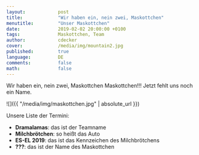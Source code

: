 ```yaml
---
layout:            post
title:             "Wir haben ein, nein zwei, Maskottchen"
menutitle:         "Unser Maskottchen"
date:              2019-02-02 20:00:00 +0100
tags:              Maskottchen, Team 
author:            cdecker
cover:             /media/img/mountain2.jpg
published:         true
language:          DE
comments:          false
math:			   false
---
```


Wir haben ein, nein zwei, Maskottchen Maskottchen!!! Jetzt fehlt uns noch ein Name. 

<div class="large">
   ![]({{ "/media/img/maskottchen.jpg" | absolute_url }})
</div>

Unsere Liste der Termini:

* **Dramalamas**: das ist der Teamname
* **Milchbrötchen**: so heißt das Auto
* **ES-EL 2019**: das ist das Kennzeichen des Milchbrötchens
* **???**: das ist der Name des Maskottchen


